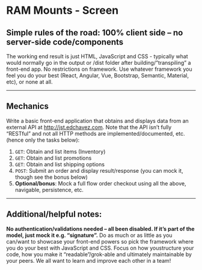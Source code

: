 # RAM Mounts - Screen
## Simple rules of the road: 100% client side – no server-side code/components
The working end result is just HTML, JavaScript and CSS - typically what would normally go in the output or /dist folder after building/”transpiling” a front-end app.
No restrictions on framework. Use whatever framework you feel you do your best (React, Angular, Vue, Bootstrap, Semantic, Material, etc), or none at all. 
___
## Mechanics
Write a basic front-end application that obtains and displays data from an external API at http://jst.edchavez.com. Note that the API isn’t fully “RESTful” and not all HTTP methods are implemented/documented, etc. (hence only the tasks below):
1. `GET`: Obtain and list items (Inventory)
2. `GET`: Obtain and list promotions
3. `GET`: Obtain and list shipping options
4. `POST`: Submit an order and display result/response (you can mock it, though see the bonus below)
5. **Optional/bonus**: Mock a full flow order checkout using all the above, navigable, persistence, etc.
___
## Additional/helpful notes:
__No authentication/validations needed – all been disabled. If it’s part of the model, just mock it e.g. “signature”.__
Do as much or as little as you can/want to showcase your front-end powers so pick the framework where you do your best with JavaScript and CSS. Focus on how youstructure your code, how you make it “readable”/grok-able and ultimately maintainable by your peers. We all want to learn and improve each other in a team!